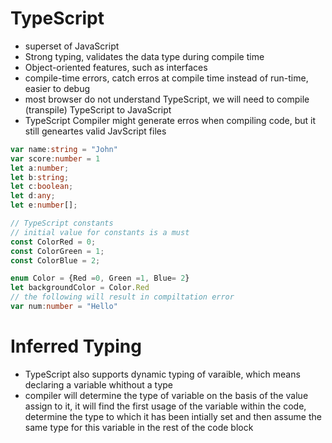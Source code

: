 # **TypeScript**
- superset of JavaScript
- Strong typing, validates the data type during compile time
- Object-oriented features, such as interfaces
- compile-time errors, catch erros at compile time instead of run-time, easier to debug
- most browser do not understand TypeScript, we will need to compile (transpile) TypeScript to JavaScript
- TypeScript Compiler might generate erros when compiling code, but it still geneartes valid JavScript files
```typescript
var name:string = "John"
var score:number = 1
let a:number;
let b:string;
let c:boolean;
let d:any;
let e:number[];

// TypeScript constants
// initial value for constants is a must
const ColorRed = 0;
const ColorGreen = 1;
const ColorBlue = 2;

enum Color = {Red =0, Green =1, Blue= 2}
let backgroundColor = Color.Red
// the following will result in compiltation error
var num:number = "Hello"
```

# **Inferred Typing**
- TypeScript also supports dynamic typing of varaible, which means declaring a variable whithout a type
- compiler will determine the type of variable on the basis of the value assign to it, it will find the first usage of the variable within the code, determine the type to which it has been intially set and then assume the same type for this variable in the rest of the code block